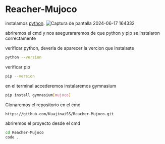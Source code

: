 # Reacher-Mujoco

instalamos [python](https://www.python.org/downloads/).
![Captura de pantalla 2024-06-17 164332](https://github.com/KuajinaiSS/Reacher-Mujoco/assets/81202594/74a5079a-4466-41e9-8f5d-44573314c89f)

abriremos el cmd y nos asegurararemos de que python y pip se instalaron correctamente

verificar python, deveria de aparecer la vercion que instalaste
```bash
python --version
```

verificar pip
```bash
pip --version
```

en el terminal accederemos instalaremos gymnasium
```bash
pip install gymnasium[mujoco]
```

Clonaremos el repositorio en el cmd
```bash
https://github.com/KuajinaiSS/Reacher-Mujoco.git
```

abriremos el proyecto desde el cmd
```bash
cd Reacher-Mujoco
code .
```
